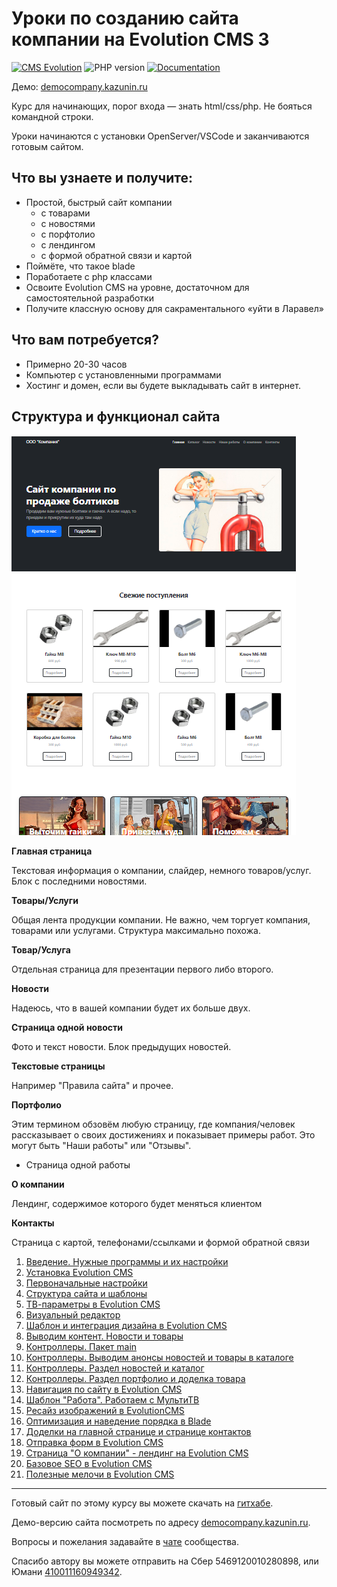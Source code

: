 # Уроки по созданию сайта компании на Evolution CMS 3

[![CMS Evolution](https://img.shields.io/badge/CMS-Evolution-brightgreen.svg)](https://github.com/evocms-community/evolution) ![PHP version](https://img.shields.io/badge/PHP->=v8.1-green.svg?php=8.1) [![Documentation](https://img.shields.io/badge/Documentation-Ready-brightgree)](https://github.com/0test/lessons-evolution-company)

Демо: [democompany.kazunin.ru](http://democompany.kazunin.ru)

Курс для начинающих, порог входа — знать html/css/php.
Не бояться командной строки.

Уроки начинаются с установки OpenServer/VSCode и заканчиваются готовым сайтом.

## Что вы узнаете и получите:

- Простой, быстрый сайт компании
  - с товарами
  - с новостями
  - с порфтолио
  - с лендингом
  - с формой обратной связи и картой
- Поймёте, что такое blade
- Поработаете с php классами
- Освоите Evolution CMS на уровне, достаточном для самостоятельной разработки
- Получите классную основу для сакраментального «уйти в Ларавел»

## Что вам потребуется?
- Примерно 20-30 часов
- Компьютер с установленными программами
- Хостинг и домен, если вы будете выкладывать сайт в интернет.

## Структура и функционал сайта


![xml](assets/images/prev.png)

**Главная страница**

 Текстовая информация о компании, слайдер, немного товаров/услуг. Блок с последними новостями.

**Товары/Услуги**

Общая лента продукции компании. Не важно, чем торгует компания, товарами или услугами. Структура максимально похожа.

**Товар/Услуга**

Отдельная страница для презентации первого либо второго.

**Новости**

Надеюсь, что в вашей компании будет их больше двух.

**Страница одной новости**

Фото и текст новости. Блок предыдущих новостей.

**Текстовые страницы**

 Например "Правила сайта" и прочее.

**Портфолио**

Этим термином обзовём любую страницу, где компания/человек рассказывает о своих достижениях и показывает примеры работ. Это могут быть "Наши работы" или "Отзывы".
   - Страница одной работы

**О компании**

Лендинг, содержимое которого будет меняться клиентом

**Контакты**

Страница с картой, телефонами/ссылками и формой обратной связи


1. [Введение. Нужные программы и их настройки](/001_Введение.%20Нужные%20программы.md)
2. [Установка Evolution CMS](/002_Установка%20Evolution%20CMS.md)
3. [Первоначальные настройки](/003_Первоначальные%20настройки.md)
4. [Структура сайта и шаблоны](/004_Структура%20сайта%20и%20шаблоны.md)
5. [ТВ-параметры в Evolution CMS](/005_ТВ-параметры%20в%20Evolution%20CMS.md)
6. [Визуальный редактор](/006_Визуальный%20редактор.md)
7. [Шаблон и интеграция дизайна в Evolution CMS](/007_Шаблон.%20Интеграция%20дизайна%20в%20Evolution%20CMS.md)
8. [Выводим контент. Новости и товары](/008_Выводим%20контент.%20Новости%20и%20товары.md)
9. [Контроллеры. Пакет main](/009_Контроллеры%20в%20Evolution%20CMS.md)
10. [Контроллеры.  Выводим анонсы новостей  и товары в каталоге](/010_Контроллеры.%20%20Выводим%20анонсы%20новостей%20%20и%20товары%20в%20каталоге.md)
11. [Контроллеры.  Раздел новостей и каталог](/011_Контроллеры.%20%20Раздел%20новостей%20и%20каталог.md)
12. [Контроллеры.  Раздел  портфолио и доделка товара](/012_Контроллеры.%20%20Раздел%20портфолио.md)
13. [Навигация по сайту в Evolution CMS](/013_Навигация.%20Меню%20в%20Evolution%20CMS.md)
14. [Шаблон "Работа". Работаем с МультиТВ](/014_Шаблон.%20Работаем%20с%20МультиТВ.md)
15. [Ресайз изображений в EvolutionCMS](/015_Ресайз%20изображений%20в%20EvolutionCMS.md)
16. [Оптимизация и наведение порядка в Blade](/016_Немного%20Blade%20оптимизации.md)
17. [Доделки на главной странице и странице контактов](/017_Главная%20страница,%20страница%20Контакты.md)
18. [Отправка форм в Evolution CMS](/018_Отправка%20формы%20в%20Evolution%20CMS.md)
19. [Страница "О компании" - лендинг на Evolution CMS](/019_Лендинг%20на%20Evolution%20CMS.md)
20. [Базовое SEO в Evolution CMS](/020_Базовое%20SEO%20в%20Evolution%20CMS.md)
21. [Полезные мелочи в Evolution CMS](/021_Полезные%20мелочи.md)
    
---
Готовый сайт по этому курсу вы можете скачать на [гитхабе](https://github.com/0test/evocompany.localhost).

Демо-версию сайта посмотреть по адресу [democompany.kazunin.ru](http://democompany.kazunin.ru/).

Вопросы и пожелания задавайте в [чате](https://t.me/evo_cms) сообщества.

Спасибо автору вы можете отправить на Сбер 5469120010280898, или Юмани [410011160949342](https://yoomoney.ru/to/410011160949342).
